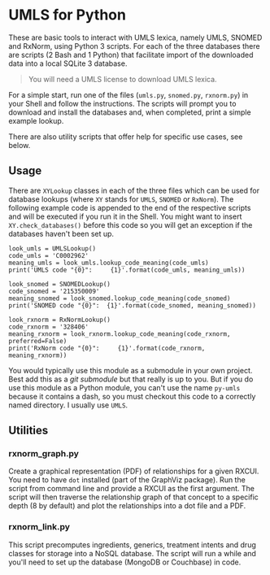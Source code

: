 UMLS for Python
===============

These are basic tools to interact with UMLS lexica, namely UMLS, SNOMED and RxNorm, using Python 3 scripts.
For each of the three databases there are scripts (2 Bash and 1 Python) that facilitate import of the downloaded data into a local SQLite 3 database.

> You will need a UMLS license to download UMLS lexica.

For a simple start, run one of the files (`umls.py`, `snomed.py`, `rxnorm.py`) in your Shell and follow the instructions.
The scripts will prompt you to download and install the databases and, when completed, print a simple example lookup.

There are also utility scripts that offer help for specific use cases, see below.

Usage
-----

There are `XYLookup` classes in each of the three files which can be used for database lookups (where `XY` stands for `UMLS`, `SNOMED` or `RxNorm`).
The following example code is appended to the end of the respective scripts and will be executed if you run it in the Shell.
You might want to insert `XY.check_databases()` before this code so you will get an exception if the databases haven't been set up.

    look_umls = UMLSLookup()
    code_umls = 'C0002962'
    meaning_umls = look_umls.lookup_code_meaning(code_umls)
    print('UMLS code "{0}":     {1}'.format(code_umls, meaning_umls))
    
    look_snomed = SNOMEDLookup()
    code_snomed = '215350009'
    meaning_snomed = look_snomed.lookup_code_meaning(code_snomed)
    print('SNOMED code "{0}":  {1}'.format(code_snomed, meaning_snomed))
    
    look_rxnorm = RxNormLookup()
    code_rxnorm = '328406'
    meaning_rxnorm = look_rxnorm.lookup_code_meaning(code_rxnorm, preferred=False)
    print('RxNorm code "{0}":     {1}'.format(code_rxnorm, meaning_rxnorm))

You would typically use this module as a submodule in your own project.
Best add this as a _git submodule_ but that really is up to you.
But if you do use this module as a Python module, you can't use the name `py-umls` because it contains a dash, so you must checkout this code to a correctly named directory.
I usually use `UMLS`.

Utilities
---------

### rxnorm_graph.py

Create a graphical representation (PDF) of relationships for a given RXCUI.
You need to have `dot` installed (part of the GraphViz package).
Run the script from command line and provide a RXCUI as the first argument.
The script will then traverse the relationship graph of that concept to a specific depth (8 by default) and plot the relationships into a dot file and a PDF.

### rxnorm_link.py

This script precomputes ingredients, generics, treatment intents and drug classes for storage into a NoSQL database.
The script will run a while and you'll need to set up the database (MongoDB or Couchbase) in code.
